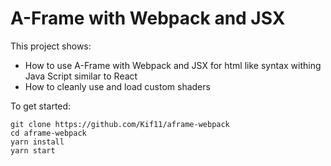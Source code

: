 # A-Frame with Webpack and JSX

This project shows:

- How to use A-Frame with Webpack and JSX for html like syntax withing Java Script similar to React
- How to cleanly use and load custom shaders

To get started:

```
git clone https://github.com/Kif11/aframe-webpack
cd aframe-webpack
yarn install
yarn start
```
